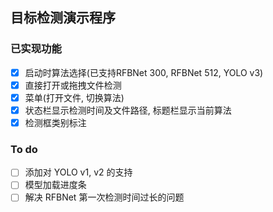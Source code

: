 ## 目标检测演示程序

### 已实现功能
 - [x] 启动时算法选择(已支持RFBNet 300, RFBNet 512, YOLO v3)
 - [x] 直接打开或拖拽文件检测
 - [x] 菜单(打开文件, 切换算法)
 - [x] 状态栏显示检测时间及文件路径, 标题栏显示当前算法
 - [x] 检测框类别标注 

### To do
 - [ ] 添加对 YOLO v1, v2 的支持
 - [ ] 模型加载进度条
 - [ ] 解决 RFBNet 第一次检测时间过长的问题
